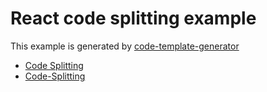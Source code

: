 # React code splitting example
This example is generated by [code-template-generator](https://www.npmjs.com/package/code-template-generator)

* [Code Splitting](https://facebook.github.io/create-react-app/docs/code-splitting)
* [Code-Splitting](https://reactjs.org/docs/code-splitting.html)